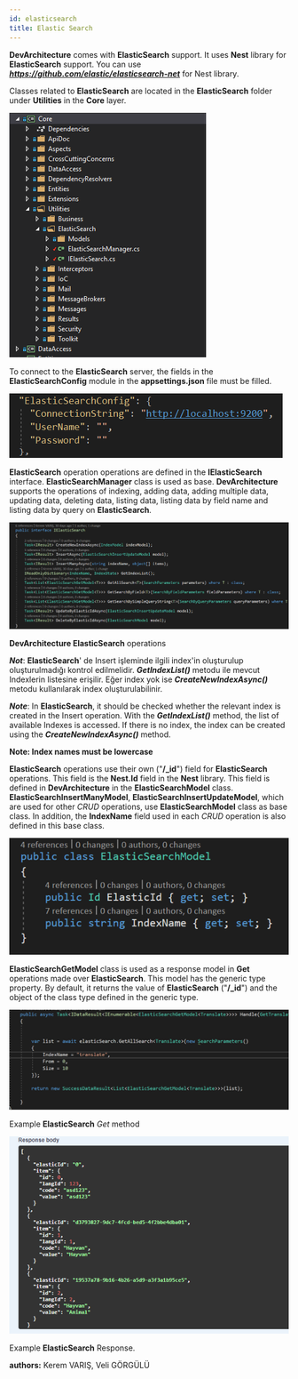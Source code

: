 ```yaml
---
id: elasticsearch
title: Elastic Search
---
```


**DevArchitecture** comes with **ElasticSearch** support. It uses **Nest** library for **ElasticSearch** support.
You can use ***https://github.com/elastic/elasticsearch-net*** for Nest library.

Classes related to **ElasticSearch** are located in the **ElasticSearch** folder under **Utilities** in the **Core** layer.

![](./../media/image93.png)

To connect to the **ElasticSearch** server, the fields in the **ElasticSearchConfig**
module in the **appsettings.json** file must be filled.

![](./../media/image94.png)

**ElasticSearch** operation operations are defined in the **IElasticSearch** interface. **ElasticSearchManager**
class is used as base. **DevArchitecture** supports the operations of indexing, adding data, adding
multiple data, updating data, deleting data, listing data, listing data by field name and listing
data by query on **ElasticSearch**.

![](./../media/image95.png)

**DevArchitecture ElasticSearch** operations

***Not***: **ElasticSearch**' de Insert işleminde ilgili
index'in oluşturulup oluşturulmadığı kontrol edilmelidir.
***GetIndexList()*** metodu ile mevcut Indexlerin listesine
erişilir. Eğer index yok ise ***CreateNewIndexAsync()*** metodu
kullanılarak index oluşturulabilinir.

***Note***: In **ElasticSearch**, it should be checked whether the relevant index is created in the Insert operation.
With the ***GetIndexList()*** method, the list of available Indexes is accessed. If there is no index, the index
can be created using the ***CreateNewIndexAsync()*** method.

**Note: Index names must be lowercase**

**ElasticSearch** operations use their own ("**/_id**") field for **ElasticSearch** operations.
This field is the **Nest.Id** field in the **Nest** library. This field is defined in **DevArchitecture**
in the **ElasticSearchModel** class. **ElasticSearchInsertManyModel**, **ElasticSearchInsertUpdateModel**,
which are used for other *CRUD* operations, use **ElasticSearchModel** class as base class. In addition,
the **IndexName** field used in each *CRUD* operation is also defined in this base class.

![](./../media/image96.png)

**ElasticSearchGetModel** class is used as a response model in **Get** operations made over **ElasticSearch**.
This model has the generic type property. By default, it returns the value of **ElasticSearch** ("**/_id**")
and the object of the class type defined in the generic type.

![](./../media/image97.png)

Example **ElasticSearch** *Get* method

![](./../media/image98.png)

Example **ElasticSearch** Response.

**authors:** Kerem VARIŞ, Veli GÖRGÜLÜ